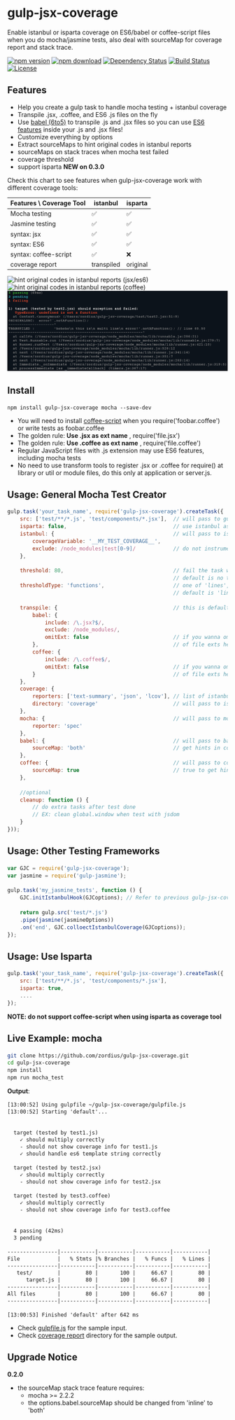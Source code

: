 gulp-jsx-coverage
=================

Enable istanbul or isparta coverage on ES6/babel or coffee-script files when you do mocha/jasmine tests, also deal with sourceMap for coverage report and stack trace.

[![npm version](https://img.shields.io/npm/v/gulp-jsx-coverage.svg)](https://www.npmjs.org/package/gulp-jsx-coverage) [![npm download](https://img.shields.io/npm/dm/gulp-jsx-coverage.svg)](https://www.npmjs.org/package/gulp-jsx-coverage) [![Dependency Status](https://david-dm.org/zordius/gulp-jsx-coverage.svg)](https://david-dm.org/zordius/gulp-jsx-coverage) [![Build Status](https://travis-ci.org/zordius/gulp-jsx-coverage.svg?branch=master)](https://travis-ci.org/zordius/gulp-jsx-coverage) [![License](https://img.shields.io/badge/license-MIT-green.svg)](LICENSE.txt)

Features
--------

* Help you create a gulp task to handle mocha testing + istanbul coverage
* Transpile .jsx, .coffee, and ES6 .js files on the fly
* Use <a href="https://github.com/babel/babel">babel (6to5)</a> to transpile .js and .jsx files so you can use <a href="https://babeljs.io/docs/learn-es6/">ES6 features</a> inside your .js and .jsx files!
* Customize everything by options
* Extract sourceMaps to hint original codes in istanbul reports
* sourceMaps on stack traces when mocha test failed
* coverage threshold
* support isparta **NEW on 0.3.0**

Check this chart to see features when gulp-jsx-coverage work with different coverage tools:

| Features \ Coverage Tool | istanbul   | isparta  |
| -------------------------|------------|----------|
| Mocha testing            | ✅          | ✅        |
| Jasmine testing          | ✅          | ✅        |
| syntax: jsx              | ✅          | ✅        |
| syntax: ES6              | ✅          | ✅        |
| syntax: coffee-script    | ✅          | ❌        |
| coverage report          | transpiled | original |

<img src="demo1.png" title="hint original codes in istanbul reports (jsx/es6)" />
<img src="demo2.png" title="hint original codes in istanbul reports (coffee)" />
<img src="demo3.png" title="sourceMaps on stack traces when mocha test failed" />

Install
-------

```
npm install gulp-jsx-coverage mocha --save-dev
```

* You will need to install <a href="https://www.npmjs.com/package/coffee-script">coffee-script</a> when you require('foobar.coffee') or write tests as foobar.coffee
* The golden rule: **Use .jsx as ext name** , require('file.jsx')
* The golden rule: **Use .coffee as ext name** , require('file.coffee')
* Regular JavaScript files with .js extension may use ES6 features, including mocha tests
* No need to use transform tools to register .jsx or .coffee for require() at library or util or module files, do this only at application or server.js.

Usage: General Mocha Test Creator
---------------------------------

```javascript
gulp.task('your_task_name', require('gulp-jsx-coverage').createTask({
    src: ['test/**/*.js', 'test/components/*.jsx'],  // will pass to gulp.src as mocha tests
    isparta: false,                                  // use istanbul as default
    istanbul: {                                      // will pass to istanbul or isparta
        coverageVariable: '__MY_TEST_COVERAGE__',
        exclude: /node_modules|test[0-9]/            // do not instrument these files
    },

    threshold: 80,                                   // fail the task when coverage lower than this
                                                     // default is no threshold
    thresholdType: 'functions',                      // one of 'lines', 'statements', 'functions', 'banches'
                                                     // default is 'lines'

    transpile: {                                     // this is default whitelist/blacklist for transpilers
        babel: {
            include: /\.jsx?$/,
            exclude: /node_modules/,
            omitExt: false                           // if you wanna omit file ext when require(), put an array
        },                                           // of file exts here. Ex: ['.jsx', '.es6'] (NOT RECOMMENDED)
        coffee: {
            include: /\.coffee$/,
            omitExt: false                           // if you wanna omit file ext when require(), put an array
        }                                            // of file exts here. Ex: ['.coffee'] (NOT RECOMMENDED)
    },
    coverage: {
        reporters: ['text-summary', 'json', 'lcov'], // list of istanbul reporters
        directory: 'coverage'                        // will pass to istanbul reporters
    },
    mocha: {                                         // will pass to mocha
        reporter: 'spec'
    },
    babel: {                                         // will pass to babel
        sourceMap: 'both'                            // get hints in covarage reports or error stack
    },
    coffee: {                                        // will pass to coffee.compile
        sourceMap: true                              // true to get hints in HTML coverage reports
    },

    //optional
    cleanup: function () {
        // do extra tasks after test done
        // EX: clean global.window when test with jsdom
    }
}));
```

Usage: Other Testing Frameworks
-------------------------------

```javascript
var GJC = require('gulp-jsx-coverage');
var jasmine = require('gulp-jasmine');

gulp.task('my_jasmine_tests', function () {
    GJC.initIstanbulHook(GJCoptions); // Refer to previous gulp-jsx-coverage options

    return gulp.src('test/*.js')
    .pipe(jasmine(jasmineOptions))
    .on('end', GJC.colloectIstanbulCoverage(GJCoptions));
});
```

Usage: Use Isparta
------------------

```javascript
gulp.task('your_task_name', require('gulp-jsx-coverage').createTask({
    src: ['test/**/*.js', 'test/components/*.jsx'],
    isparta: true,
    ....
});
```

**NOTE: do not support coffee-script when using isparta as coverage tool**

Live Example: mocha
-------------------

```sh
git clone https://github.com/zordius/gulp-jsx-coverage.git
cd gulp-jsx-coverage
npm install
npm run mocha_test
```

**Output**:

```
[13:00:52] Using gulpfile ~/gulp-jsx-coverage/gulpfile.js
[13:00:52] Starting 'default'...


  target (tested by test1.js)
    ✓ should multiply correctly
    - should not show coverage info for test1.js
    ✓ should handle es6 template string correctly

  target (tested by test2.jsx)
    ✓ should multiply correctly
    - should not show coverage info for test2.jsx

  target (tested by test3.coffee)
    ✓ should multiply correctly
    - should not show coverage info for test3.coffee


  4 passing (42ms)
  3 pending

----------------|-----------|-----------|-----------|-----------|
File            |   % Stmts |% Branches |   % Funcs |   % Lines |
----------------|-----------|-----------|-----------|-----------|
   test/        |        80 |       100 |     66.67 |        80 |
      target.js |        80 |       100 |     66.67 |        80 |
----------------|-----------|-----------|-----------|-----------|
All files       |        80 |       100 |     66.67 |        80 |
----------------|-----------|-----------|-----------|-----------|

[13:00:53] Finished 'default' after 642 ms
```

* Check <a href="gulpfile.js">gulpfile.js</a> for the sample input.
* Check <a href="http://zordius.github.io/gulp-jsx-coverage/lcov-report/">coverage report</a> directory for the sample output.

Upgrade Notice
--------------

**0.2.0**

* the sourceMap stack trace feature requires:
  * mocha >= 2.2.2
  * the options.babel.sourceMap should be changed from 'inline' to 'both'
